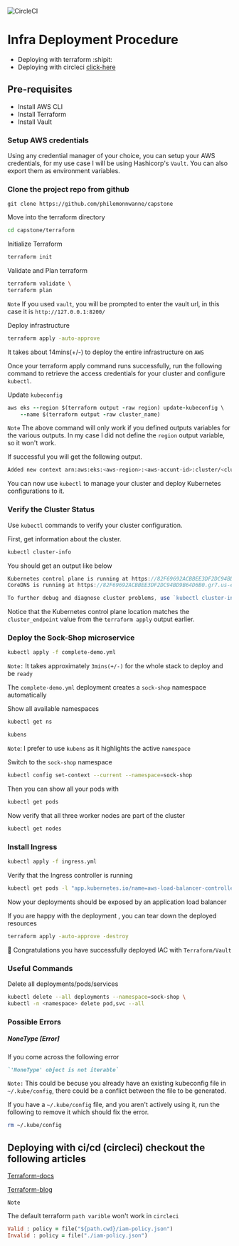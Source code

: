 ![CircleCI](https://img.shields.io/circleci/build/github/philemonnwanne/capstone)

# Infra Deployment Procedure
- Deploying with terraform :shipit:
- Deploying with circleci [click-here](#deploying-with-cicd-circleci-checkout-the-following-articles)

## Pre-requisites

- Install AWS CLI
- Install Terraform
- Install Vault

### Setup AWS credentials
Using any credential manager of your choice, you can setup your AWS credentials, for my use case I will be using Hashicorp's `Vault`.
You can also export them as environment variables.

### Clone the project repo from github
```
git clone https://github.com/philemonnwanne/capstone
```

Move into the terraform directory
```bash
cd capstone/terraform
```

Initialize Terraform
```bash
terraform init
```

Validate and Plan terraform
```bash
terraform validate \
terraform plan
```

`Note` If you used `vault`, you will be prompted to enter the vault url, in this case it is `http://127.0.0.1:8200/`

Deploy infrastructure
```bash
terraform apply -auto-approve
```

It takes about 14mins(+/-) to deploy the entire infrastructure on `AWS`

Once your terraform apply command runs successfully, run the following command to retrieve the access credentials for your cluster and configure `kubectl`.

Update `kubeconfig`
```ruby
aws eks --region $(terraform output -raw region) update-kubeconfig \
    --name $(terraform output -raw cluster_name)
```

<!-- 
Use the kubectl command to connect to the EKS Cluster and control it
```bash
kubectl get nodes
```

```ruby
aws eks describe-cluster --region $(terraform output -raw region) --name $(terraform output -raw cluster_name) --query "cluster.status"
```
 -->

`Note` The above command will only work if you defined outputs variables for the various outputs. In my case I did not define the `region` output variable, so it won't work.

If successful you will get the following output.
```bash
Added new context arn:aws:eks:<aws-region>:<aws-accunt-id>:cluster/<cluster-name> to /Users/<your-user>/.kube/config
```

You can now use `kubectl` to manage your cluster and deploy Kubernetes configurations to it.

### Verify the Cluster Status

Use `kubectl` commands to verify your cluster configuration.

First, get information about the cluster.
```bash
kubectl cluster-info
```

You should get an output like below
```js
Kubernetes control plane is running at https://82F69692ACBBEE3DF2DC94BD9B64D6B0.gr7.us-east-1.eks.amazonaws.com
CoreDNS is running at https://82F69692ACBBEE3DF2DC94BD9B64D6B0.gr7.us-east-1.eks.amazonaws.com/api/v1/namespaces/kube-system/services/kube-dns:dns/proxy

To further debug and diagnose cluster problems, use `kubectl cluster-info dump`
```

Notice that the Kubernetes control plane location matches the `cluster_endpoint` value from the `terraform apply` output earlier.


### Deploy the Sock-Shop microservice

```bash
kubectl apply -f complete-demo.yml
```

`Note:` It takes approximately `3mins(+/-)` for the whole stack to deploy and be `ready`

The `complete-demo.yml` deployment creates a `sock-shop` namespace automatically

Show all available namespaces
```bash
kubectl get ns

kubens
```

`Note`: I prefer to use `kubens` as it highlights the active `namespace`

Switch to the `sock-shop` namespace
```bash
kubectl config set-context --current --namespace=sock-shop
```

Then you can show all your pods with
```bash
kubectl get pods
```

Now verify that all three worker nodes are part of the cluster
```bash
kubectl get nodes
```

### Install Ingress

```bash
kubectl apply -f ingress.yml
```

Verify that the Ingress controller is running

```bash
kubectl get pods -l "app.kubernetes.io/name=aws-load-balancer-controller"
```

Now your deployments should be exposed by an application load balancer


If you are happy with the deployment , you can tear down the deployed resources

```bash
terraform apply -auto-approve -destroy
```

🥳 Congratulations you have successfully deployed IAC with `Terraform/Vault`

### Useful Commands

Delete all deployments/pods/services
```bash
kubectl delete --all deployments --namespace=sock-shop \
kubectl -n <namespace> delete pod,svc --all  
```

### Possible Errors

##### NoneType [Error]

If you come across the following error
```ruby
`'NoneType' object is not iterable`
```

`Note:` This could be becuse you already have an existing kubeconfig file in `~/.kube/config`, there could be a conflict between the file to be generated.

If you have a `~/.kube/config` file, and you aren't actively using it, run the following to remove it which should fix the error.

```bash
rm ~/.kube/config
```


## Deploying with ci/cd (circleci) checkout the following articles
[Terraform-docs](https://developer.hashicorp.com/terraform/tutorials/automation/circle-ci)

[Terraform-blog](https://circleci.com/blog/an-intro-to-infrastructure-as-code/)
 

`Note`

The default terraform `path varible` won't work in `circleci` 
```ruby
Valid : policy = file("${path.cwd}/iam-policy.json")
Invalid : policy = file("./iam-policy.json")
```
